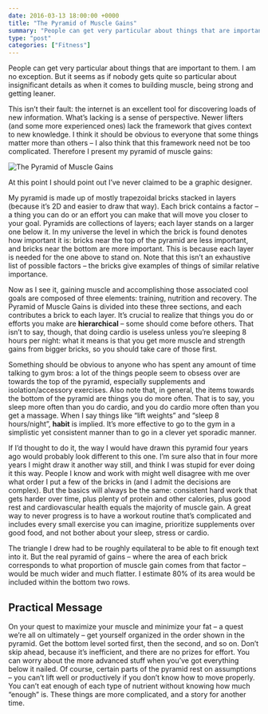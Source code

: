 ```yaml
---
date: 2016-03-13 18:00:00 +0000
title: "The Pyramid of Muscle Gains"
summary: "People can get very particular about things that are important to them. I am no exception. But it seems as if nobody gets quite so particular about insignificant details as when it comes to building muscle, being strong and getting leaner. "
type: "post"
categories: ["Fitness"]
---
```


People can get very particular about things that are important to them. I am no exception. But it seems as if nobody gets quite so particular about insignificant details as when it comes to building muscle, being strong and getting leaner.

This isn’t their fault: the internet is an excellent tool for discovering loads of new information. What’s lacking is a sense of perspective. Newer lifters (and some more experienced ones) lack the framework that gives context to new knowledge. I think it should be obvious to everyone that some things matter more than others – I also think that this framework need not be too complicated. Therefore I present my pyramid of muscle gains:

![The Pyramid of Muscle Gains](/images/gains-pyramid.jpg "The Pyramid of Muscle Gains")

At this point I should point out I’ve never claimed to be a graphic designer.

My pyramid is made up of mostly trapezoidal bricks stacked in layers (because it’s 2D and easier to draw that way). Each brick contains a factor – a thing you can do or an effort you can make that will move you closer to your goal. Pyramids are collections of layers; each layer stands on a larger one below it. In my universe the level in which the brick is found denotes how important it is: bricks near the top of the pyramid are less important, and bricks near the bottom are more important. This is because each layer is needed for the one above to stand on. Note that this isn’t an exhaustive list of possible factors – the bricks give examples of things of similar relative importance.

Now as I see it, gaining muscle and accomplishing those associated cool goals are composed of three elements: training, nutrition and recovery. The Pyramid of Muscle Gains is divided into these three sections, and each contributes a brick to each layer. It’s crucial to realize that things you do or efforts you make are **hierarchical** – some should come before others. That isn’t to say, though, that doing cardio is useless unless you’re sleeping 8 hours per night: what it means is that you get more muscle and strength gains from bigger bricks, so you should take care of those first.

Something should be obvious to anyone who has spent any amount of time talking to gym bros: a lot of the things people seem to obsess over are towards the top of the pyramid, especially supplements and isolation/accessory exercises. Also note that, in general, the items towards the bottom of the pyramid are things you do more often. That is to say, you sleep more often than you do cardio, and you do cardio more often than you get a massage. When I say things like “lift weights” and “sleep 8 hours/night”, **habit** is implied. It’s more effective to go to the gym in a simplistic yet consistent manner than to go in a clever yet sporadic manner.

If I’d thought to do it, the way I would have drawn this pyramid four years ago would probably look different to this one. I’m sure also that in four more years I might draw it another way still, and think I was stupid for ever doing it this way. People I know and work with might well disagree with me over what order I put a few of the bricks in (and I admit the decisions are complex). But the basics will always be the same: consistent hard work that gets harder over time, plus plenty of protein and other calories, plus good rest and cardiovascular health equals the majority of muscle gain. A great way to never progress is to have a workout routine that’s complicated and includes every small exercise you can imagine, prioritize supplements over good food, and not bother about your sleep, stress or cardio.

The triangle I drew had to be roughly equilateral to be able to fit enough text into it. But the real pyramid of gains – where the area of each brick corresponds to what proportion of muscle gain comes from that factor – would be much wider and much flatter. I estimate 80% of its area would be included within the bottom two rows.

## Practical Message

On your quest to maximize your muscle and minimize your fat – a quest we’re all on ultimately – get yourself organized in the order shown in the pyramid. Get the bottom level sorted first, then the second, and so on. Don’t skip ahead, because it’s inefficient, and there are no prizes for effort. You can worry about the more advanced stuff when you’ve got everything below it nailed. Of course, certain parts of the pyramid rest on assumptions – you can’t lift well or productively if you don’t know how to move properly. You can’t eat enough of each type of nutrient without knowing how much “enough” is. These things are more complicated, and a story for another time.
